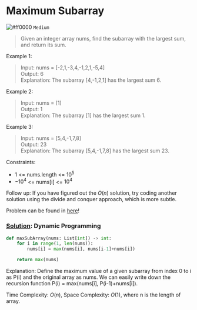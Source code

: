 # Maximum Subarray
![#ff0000](https://placehold.co/1x1/ff0000/ff0000.png) `Medium`

> Given an integer array nums, find the 
subarray with the largest sum, and return its sum.


Example 1:

> Input: nums = [-2,1,-3,4,-1,2,1,-5,4]\
Output: 6\
Explanation: The subarray [4,-1,2,1] has the largest sum 6.

Example 2:

> Input: nums = [1]\
Output: 1\
Explanation: The subarray [1] has the largest sum 1.

Example 3:

> Input: nums = [5,4,-1,7,8]\
Output: 23\
Explanation: The subarray [5,4,-1,7,8] has the largest sum 23.
 

Constraints:
- $1$ <= nums.length <= $10^5$
- $-10^4$ <= nums[i] <= $10^4$
 

Follow up: If you have figured out the $O(n)$ solution, try coding another solution using the divide and conquer approach, which is more subtle.

Problem can be found in [here](https://leetcode.com/problems/maximum-subarray)!

### [Solution](/Dynamic%20Programming/53-MaximumSubarray/solution.py): Dynamic Programming

```python
def maxSubArray(nums: List[int]) -> int:
    for i in range(1, len(nums)):
        nums[i] = max(nums[i], nums[i-1]+nums[i])

    return max(nums)
```

Explanation: Define the maximum value of a given subarray from index 0 to i as P(i) and the original array as nums. We can easily write down the recursion function P(i) = max(nums[i], P(i-1)+nums[i]).

Time Complexity: $O(n)$, Space Complexity: $O(1)$, where n is the length of array.

